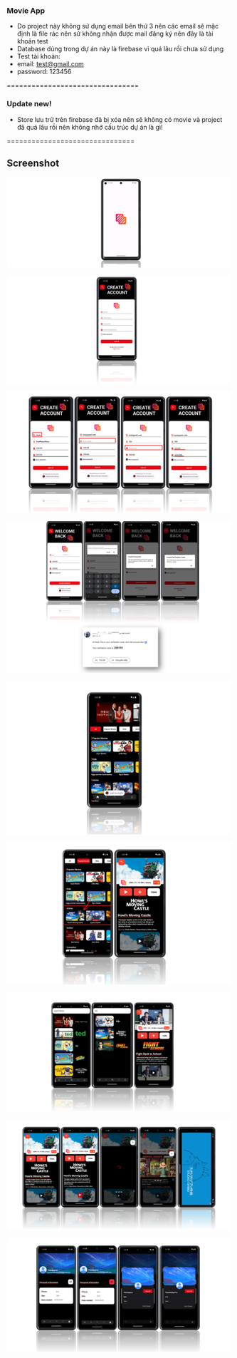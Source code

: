 ### Movie App
- Do project này không sử dụng email bên thứ 3 nên các email sẽ mặc định là file rác nên sử không nhận được mail đăng ký nên đây là tài khoản test
- Database dùng trong dự án này là firebase vì quá lâu rồi chưa sử dụng
- Test tài khoản:
- email: test@gmail.com
- password: 123456
  
================================
### Update new!
- Store lưu trữ trên firebase đã bị xóa nên sẽ không có movie và project đã quá lâu rồi nên không nhớ cấu trúc dự án là gì!

===============================
## Screenshot
![App Screenshot](https://github.com/ChickenSoup269/ProjectAndroid1/blob/master/Screenshot%202024-09-01%20080018.png)

![App Screenshot](https://github.com/ChickenSoup269/ProjectAndroid1/blob/master/Screenshot%202024-09-01%20080031.png)

![App Screenshot](https://github.com/ChickenSoup269/ProjectAndroid1/blob/master/Screenshot%202024-09-01%20080040.png)

![App Screenshot](https://github.com/ChickenSoup269/ProjectAndroid1/blob/master/Screenshot%202024-09-01%20080106.png)

![App Screenshot](https://github.com/ChickenSoup269/ProjectAndroid1/blob/master/Screenshot%202024-09-01%20080140.png)

![App Screenshot](https://github.com/ChickenSoup269/ProjectAndroid1/blob/master/Screenshot%202024-09-01%20080146.png)

![App Screenshot](https://github.com/ChickenSoup269/ProjectAndroid1/blob/master/Screenshot%202024-09-01%20080231.png)

![App Screenshot](https://github.com/ChickenSoup269/ProjectAndroid1/blob/master/Screenshot%202024-09-01%20080153.png)

![App Screenshot](https://github.com/ChickenSoup269/ProjectAndroid1/blob/master/Screenshot%202024-09-01%20080244.png)
